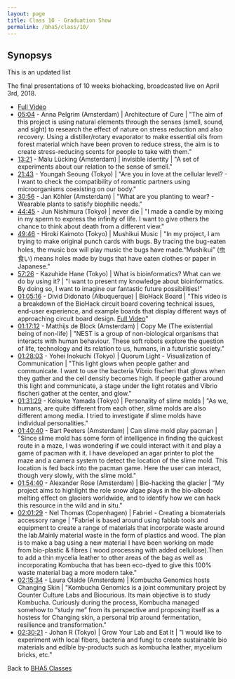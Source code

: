 ```yaml
---
layout: page
title: Class 10 - Graduation Show
permalink: /bha5/class/10/
---
```


## Synopsys

<p> This is an updated list </p>

The final presentations of 10 weeks biohacking, broadcasted live on April 3rd, 2018. 

* [Full Video](https://vimeo.com/265259253)
* [05:04](https://vimeo.com/265259253#t=5m4s) - Anna Pelgrim (Amsterdam) | Architecture of Cure | "The aim of this project is using natural elements through the senses (smell, sound, and sight) to research the effect of nature on stress reduction and also recovery. Using a distiller/rotary evaporator to make essential oils from forest material which have been proven to reduce stress, the aim is to create stress-reducing scents for people to take with them."
* [13:21](https://vimeo.com/265259253#t=13m21s) - Malu Lücking (Amsterdam) | invisible identity | "A set of experiments about our relation to the sense of smell."
* [21:43](https://vimeo.com/265259253#t=21m43s) - Youngah Seoung (Tokyo) | "Are you in love at the cellular level? - I want to check the compatibility of romantic partners using microorganisms coexisting on our body."
* [30:56](https://vimeo.com/265259253#t=30m56s) - Jan Köhler (Amsterdam) | "What are you planting to wear? - Wearable plants to satisfy biophilic needs."
* [44:45](https://vimeo.com/265259253#t=44m45s) - Jun Nishimura (Tokyo) | never die | "I made a candle by mixing in my sperm to express the infinity of life. I want to give others the chance to think about death from a different view."
* [49:46](https://vimeo.com/265259253#t=49m46s) - Hiroki Kaimoto (Tokyo) |   Mushikui Music | "In my project, I am trying to make original punch cards with bugs. By tracing the bug-eaten holes, the music box will play music the bugs have made.“Mushikui” (虫食い) means holes made by bugs that have eaten clothes or paper in Japanese."
* [57:26](https://vimeo.com/265259253#t=57m26s) - Kazuhide Hane (Tokyo) | What is bioinformatics? What can we do by using it? | "I want to present my knowledge about bioinformatics. By doing so, I want to imagine our fantastic future possibilities!"
* [01:05:16](https://vimeo.com/265259253#t=1h5m16s) - Divid Didonato (Albuquerque) | BioHack Board | "This video is a breakdown of the BioHack circuit board covering technical issues, end-user experience, and example boards that display different ways of approaching circuit board design. [Full Video](https://www.youtube.com/watch?v=dOaInuWY74g)"
* [01:17:12](https://vimeo.com/265259253#t=1h17m12s) - Matthijs de Block (Amsterdam) | Copy Me (The existential being of non-life) | "NEST is a group of non-biological organisms that interacts with human behaviour. These soft robots explore the question of life, technology and its relation to us, humans, in a futuristic society."
* [01:28:03](https://vimeo.com/265259253#t=1h28m03s) - Yohei Inokuchi (Tokyo) | Quorum Light - Visualization of Communication | "This light glows when people gather and communicate. I want to use the bacteria Vibrio fischeri that glows when they gather and the cell density becomes high. If people gather around this light and communicate, a stage under the light rotates and Vibrio fischeri gather at the center, and glow."
* [01:31:29](https://vimeo.com/265259253#t=1h31m29s) - Keisuke Yamada (Tokyo) | Personality of slime molds | "As we, humans, are quite different from each other, slime molds are also different among media. I tried to investigate if slime molds have individual personalities."
* [01:40:40](https://vimeo.com/265259253#t=1h40m40s) - Bart Peeters (Amsterdam) | Can slime mold play pacman | "Since slime mold has some form of intelligence in finding the quickest route in a maze, I was wondering if we could interact with it and play a game of pacman with it. I have developed an agar printer to plot the maze and a camera system to detect the location of the slime mold. This location is fed back into the pacman game. Here the user can interact, though very slowly, with the slime mold."
* [01:54:40](https://vimeo.com/265259253#t=1h54m40s) - Alexander Rose (Amsterdam) | Bio-hacking the glacier | "My project aims to highlight the role snow algae plays in the bio-albedo melting effect on glaciers worldwide, and to identify how we can hack this resource in the wild and in situ."
* [02:01:29](https://vimeo.com/265259253#t=2h01m29s) - Nel Thomas (Copenhagen) | Fabriel - Creating a biomaterials accessory range | "Fabriel is based around using fablab tools and equipment to create a range of materials that incorporate waste around the lab.Mainly material waste in the form of plastics and wood. The plan is to make a bag using a new material I have been working on made from bio-plastic & fibres ( wood processing with added cellulose).Then to add a thin mycelia leather to other areas of the bag as well as incorporating Kombucha that has been eco-dyed to give this 100% waste material bag a more modern take."  
* [02:15:34](https://vimeo.com/265259253#t=2h15m34s) - Laura Olalde (Amsterdam) |   Kombucha Genomics hosts Changing Skin | "Kombucha Genomics is a joint communitary project by Counter Culture Labs and Biocurious. Its main objective is to study Kombucha. Curiously during the process, Kombucha managed somehow to “study me” from its perspective and proposing itself as a hostess for Changing skin, a personal trip around fermentation, resilience and transformation." 
* [02:30:21](https://vimeo.com/265259253#t=2h30m21s) - Johan R (Tokyo) | Grow Your Lab and Eat It | "I would like to experiment with local fibers, bacteria and fungi to create sustainable bio materials and edible by-products such as kombucha leather, mycelium bricks, etc."
  
Back to [BHA5 Classes](/bha5/classes/)